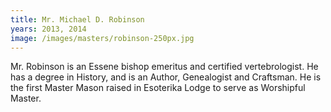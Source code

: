 ```yaml
---
title: Mr. Michael D. Robinson
years: 2013, 2014
image: /images/masters/robinson-250px.jpg
---
```


Mr. Robinson is an Essene bishop emeritus and certified vertebrologist. He has a degree in History, and is an Author, Genealogist and Craftsman. He is the first Master Mason raised in Esoterika Lodge to serve as Worshipful Master.

